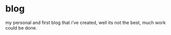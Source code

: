 # blog
my personal and first blog that i've created, well its not the best, much work could be done.
